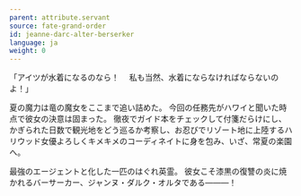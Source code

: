 ```yaml
---
parent: attribute.servant
source: fate-grand-order
id: jeanne-darc-alter-berserker
language: ja
weight: 0
---
```


「アイツが水着になるのなら！
　私も当然、水着にならなければならないのよ！」

夏の魔力は竜の魔女をここまで追い詰めた。
今回の任務先がハワイと聞いた時点で彼女の決意は固まった。
徹夜でガイド本をチェックして付箋だらけにし、かぎられた日数で観光地をどう巡るか考察し、お忍びでリゾート地に上陸するハリウッド女優よろしくキメキメのコーディネイトに身を包み、いざ、常夏の楽園へ。

最強のエージェントと化した一匹のはぐれ英霊。
彼女こそ漆黒の復讐の炎に焼かれるバーサーカー、ジャンヌ・ダルク・オルタである―――！
